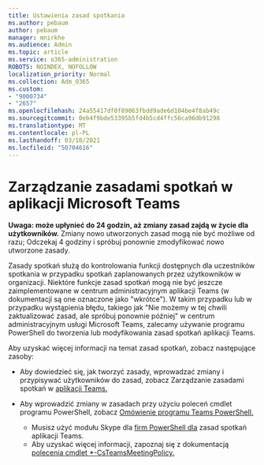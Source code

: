 ```yaml
---
title: Ustawienia zasad spotkania
ms.author: pebaum
author: pebaum
manager: mnirkhe
ms.audience: Admin
ms.topic: article
ms.service: o365-administration
ROBOTS: NOINDEX, NOFOLLOW
localization_priority: Normal
ms.collection: Adm_O365
ms.custom:
- "9000734"
- "2657"
ms.openlocfilehash: 24a55417df0f89063fbdd9ade6d104be4f8ab49c
ms.sourcegitcommit: 0eb4f9bde53395b5fd4b5cd4ffc56ca96db91298
ms.translationtype: MT
ms.contentlocale: pl-PL
ms.lasthandoff: 03/10/2021
ms.locfileid: "50704616"
---
```

# <a name="manage-meeting-policies-in-microsoft-teams"></a>Zarządzanie zasadami spotkań w aplikacji Microsoft Teams

**Uwaga: może upłynieć do 24 godzin, aż zmiany zasad zajdą w życie dla użytkowników.** Zmiany nowo utworzonych zasad mogą nie być możliwe od razu; Odczekaj 4 godziny i spróbuj ponownie zmodyfikować nowo utworzone zasady.

Zasady spotkań służą do kontrolowania funkcji dostępnych dla uczestników spotkania w przypadku spotkań zaplanowanych przez użytkowników w organizacji. Niektóre funkcje zasad spotkań mogą nie być jeszcze zaimplementowane w centrum administracyjnym aplikacji Teams (w dokumentacji są one oznaczone jako "wkrótce"). W takim przypadku lub w przypadku wystąpienia błędu, takiego jak "Nie możemy w tej chwili zaktualizować zasad, ale spróbuj ponownie później" w centrum administracyjnym usługi Microsoft Teams, zalecamy używanie programu PowerShell do tworzenia lub modyfikowania zasad spotkań aplikacji Teams. 

Aby uzyskać więcej informacji na temat zasad spotkań, zobacz następujące zasoby:

- Aby dowiedzieć się, jak tworzyć zasady, wprowadzać zmiany i przypisywać użytkowników do zasad, zobacz Zarządzanie zasadami spotkań w [aplikacji Teams.](https://docs.microsoft.com/microsoftteams/meeting-policies-in-teams)

- Aby wprowadzić zmiany w zasadach przy użyciu poleceń cmdlet programu PowerShell, zobacz [Omówienie programu Teams PowerShell.](https://docs.microsoft.com/microsoftteams/teams-powershell-overview) 
    - Musisz użyć modułu Skype dla [firm PowerShell dla](https://docs.microsoft.com/skypeforbusiness/set-up-your-computer-for-windows-powershell/download-and-install-the-skype-for-business-online-connector) zasad spotkań aplikacji Teams. 
    - Aby uzyskać więcej informacji, zapoznaj się z dokumentacją [polecenia cmdlet *-CsTeamsMeetingPolicy.](https://docs.microsoft.com/search/?search=CsTeamsMeetingPolicy&view=skype-ps)

